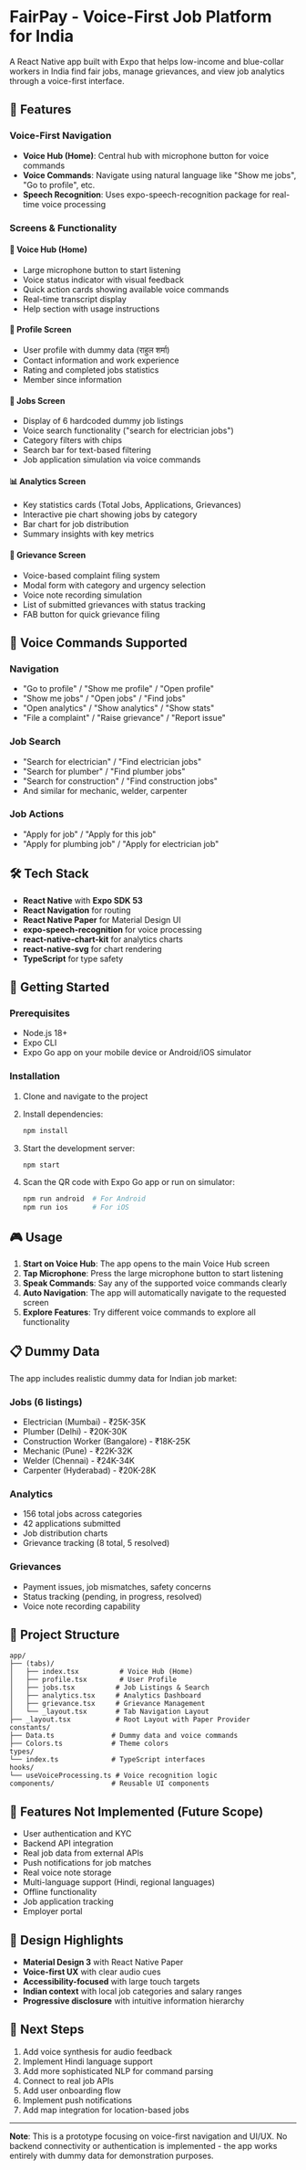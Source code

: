 # FairPay - Voice-First Job Platform for India

A React Native app built with Expo that helps low-income and blue-collar workers in India find fair jobs, manage grievances, and view job analytics through a voice-first interface.

## 🚀 Features

### Voice-First Navigation

- **Voice Hub (Home)**: Central hub with microphone button for voice commands
- **Voice Commands**: Navigate using natural language like "Show me jobs", "Go to profile", etc.
- **Speech Recognition**: Uses expo-speech-recognition package for real-time voice processing

### Screens & Functionality

#### 📱 Voice Hub (Home)

- Large microphone button to start listening
- Voice status indicator with visual feedback
- Quick action cards showing available voice commands
- Real-time transcript display
- Help section with usage instructions

#### 👤 Profile Screen

- User profile with dummy data (राहुल शर्मा)
- Contact information and work experience
- Rating and completed jobs statistics
- Member since information

#### 💼 Jobs Screen

- Display of 6 hardcoded dummy job listings
- Voice search functionality ("search for electrician jobs")
- Category filters with chips
- Search bar for text-based filtering
- Job application simulation via voice commands

#### 📊 Analytics Screen

- Key statistics cards (Total Jobs, Applications, Grievances)
- Interactive pie chart showing jobs by category
- Bar chart for job distribution
- Summary insights with key metrics

#### 📝 Grievance Screen

- Voice-based complaint filing system
- Modal form with category and urgency selection
- Voice note recording simulation
- List of submitted grievances with status tracking
- FAB button for quick grievance filing

## 🎯 Voice Commands Supported

### Navigation

- "Go to profile" / "Show me profile" / "Open profile"
- "Show me jobs" / "Open jobs" / "Find jobs"
- "Open analytics" / "Show analytics" / "Show stats"
- "File a complaint" / "Raise grievance" / "Report issue"

### Job Search

- "Search for electrician" / "Find electrician jobs"
- "Search for plumber" / "Find plumber jobs"
- "Search for construction" / "Find construction jobs"
- And similar for mechanic, welder, carpenter

### Job Actions

- "Apply for job" / "Apply for this job"
- "Apply for plumbing job" / "Apply for electrician job"

## 🛠️ Tech Stack

- **React Native** with **Expo SDK 53**
- **React Navigation** for routing
- **React Native Paper** for Material Design UI
- **expo-speech-recognition** for voice processing
- **react-native-chart-kit** for analytics charts
- **react-native-svg** for chart rendering
- **TypeScript** for type safety

## 📱 Getting Started

### Prerequisites

- Node.js 18+
- Expo CLI
- Expo Go app on your mobile device or Android/iOS simulator

### Installation

1. Clone and navigate to the project
2. Install dependencies:

   ```bash
   npm install
   ```

3. Start the development server:

   ```bash
   npm start
   ```

4. Scan the QR code with Expo Go app or run on simulator:
   ```bash
   npm run android  # For Android
   npm run ios      # For iOS
   ```

## 🎮 Usage

1. **Start on Voice Hub**: The app opens to the main Voice Hub screen
2. **Tap Microphone**: Press the large microphone button to start listening
3. **Speak Commands**: Say any of the supported voice commands clearly
4. **Auto Navigation**: The app will automatically navigate to the requested screen
5. **Explore Features**: Try different voice commands to explore all functionality

## 📋 Dummy Data

The app includes realistic dummy data for Indian job market:

### Jobs (6 listings)

- Electrician (Mumbai) - ₹25K-35K
- Plumber (Delhi) - ₹20K-30K
- Construction Worker (Bangalore) - ₹18K-25K
- Mechanic (Pune) - ₹22K-32K
- Welder (Chennai) - ₹24K-34K
- Carpenter (Hyderabad) - ₹20K-28K

### Analytics

- 156 total jobs across categories
- 42 applications submitted
- Job distribution charts
- Grievance tracking (8 total, 5 resolved)

### Grievances

- Payment issues, job mismatches, safety concerns
- Status tracking (pending, in progress, resolved)
- Voice note recording capability

## 🔧 Project Structure

```
app/
├── (tabs)/
│   ├── index.tsx          # Voice Hub (Home)
│   ├── profile.tsx        # User Profile
│   ├── jobs.tsx          # Job Listings & Search
│   ├── analytics.tsx     # Analytics Dashboard
│   ├── grievance.tsx     # Grievance Management
│   └── _layout.tsx       # Tab Navigation Layout
├── _layout.tsx           # Root Layout with Paper Provider
constants/
├── Data.ts              # Dummy data and voice commands
├── Colors.ts            # Theme colors
types/
└── index.ts             # TypeScript interfaces
hooks/
└── useVoiceProcessing.ts # Voice recognition logic
components/              # Reusable UI components
```

## 🎯 Features Not Implemented (Future Scope)

- User authentication and KYC
- Backend API integration
- Real job data from external APIs
- Push notifications for job matches
- Real voice note storage
- Multi-language support (Hindi, regional languages)
- Offline functionality
- Job application tracking
- Employer portal

## 🎨 Design Highlights

- **Material Design 3** with React Native Paper
- **Voice-first UX** with clear audio cues
- **Accessibility-focused** with large touch targets
- **Indian context** with local job categories and salary ranges
- **Progressive disclosure** with intuitive information hierarchy

## 🚀 Next Steps

1. Add voice synthesis for audio feedback
2. Implement Hindi language support
3. Add more sophisticated NLP for command parsing
4. Connect to real job APIs
5. Add user onboarding flow
6. Implement push notifications
7. Add map integration for location-based jobs

---

**Note**: This is a prototype focusing on voice-first navigation and UI/UX. No backend connectivity or authentication is implemented - the app works entirely with dummy data for demonstration purposes.
